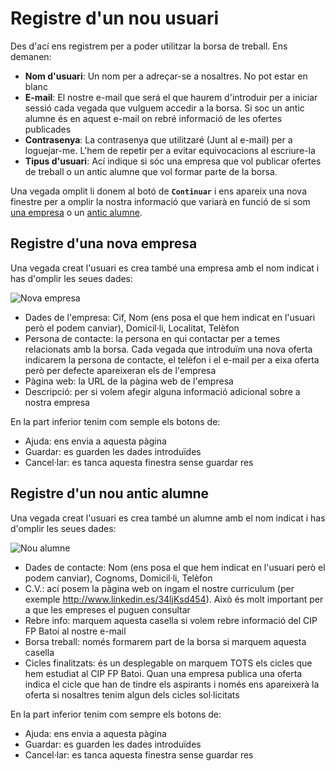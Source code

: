 # Registre d'un nou usuari
Des d'ací ens registrem per a poder utilitzar la borsa de treball. Ens demanen:

- **Nom d'usuari**: Un nom per a adreçar-se a nosaltres. No pot estar en blanc
- **E-mail**: El nostre e-mail que será el que haurem d'introduir per a iniciar sessió cada vegada que vulguem accedir a la borsa. Si soc un antic alumne és en aquest e-mail on rebré informació de les ofertes publicades
- **Contrasenya**: La contrasenya que utilitzaré (Junt al e-mail) per a loguejar-me. L'hem de repetir per a evitar equivocacions al escriure-la
- **Tipus d'usuari**: Ací indique si sóc una empresa que vol publicar ofertes de treball o un antic alumne que vol formar parte de la borsa.

Una vegada omplit li donem al botó de **`Continuar`** i ens apareix una nova finestre per a omplir la nostra informació que variarà en funció de si som [una empresa](#registre-duna-nova-empresa) o un [antic alumne](#registre-dun-nou-antic-alumne). 

## Registre d'una nova empresa
Una vegada creat l'usuari es crea també una empresa amb el nom indicat i has d'omplir les seues dades:

![Nova empresa](./img/newEmpresa.png)

- Dades de l'empresa: Cif, Nom (ens posa el que hem indicat en l'usuari però el podem canviar), Domicil·li, Localitat, Telèfon
- Persona de contacte: la persona en qui contactar per a temes relacionats amb la borsa. Cada vegada que introduïm una nova oferta indicarem la persona de contacte, el telèfon i el e-mail per a eixa oferta però per defecte apareixeran els de l'empresa
- Pàgina web: la URL de la pàgina web de l'empresa
- Descripció: per si volem afegir alguna informació adicional sobre a nostra empresa

En la part inferior tenim com semple els botons de:
- Ajuda: ens envia a aquesta pàgina
- Guardar: es guarden les dades introduïdes
- Cancel·lar: es tanca aquesta finestra sense guardar res

## Registre d'un nou antic alumne
Una vegada creat l'usuari es crea també un alumne amb el nom indicat i has d'omplir les seues dades:

![Nou alumne](./img/newAlumno.png)

- Dades de contacte: Nom (ens posa el que hem indicat en l'usuari però el podem canviar), Cognoms, Domicil·li, Telèfon
- C.V.: ací posem la pàgina web on ingam el nostre curriculum (per exemple http://www.linkedin.es/34ljKsd454). Això és molt important per a que les empreses el puguen consultar
- Rebre info: marquem aquesta casella si volem rebre informació del CIP FP Batoi al nostre e-mail
- Borsa treball: només formarem part de la borsa si marquem aquesta casella
- Cicles finalitzats: és un desplegable on marquem TOTS els cicles que hem estudiat al CIP FP Batoi. Quan una empresa publica una oferta indica el cicle que han de tindre els aspirants i només ens apareixerà la oferta si nosaltres tenim algun dels cicles sol·licitats

En la part inferior tenim com sempre els botons de:
- Ajuda: ens envia a aquesta pàgina
- Guardar: es guarden les dades introduïdes
- Cancel·lar: es tanca aquesta finestra sense guardar res
